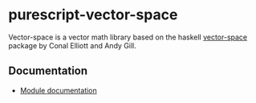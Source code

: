 # purescript-vector-space

Vector-space is a vector math library based on the haskell [vector-space](https://github.com/conal/vector-space) package by Conal Elliott and Andy Gill.


## Documentation

* [Module documentation](docs/Module.md)